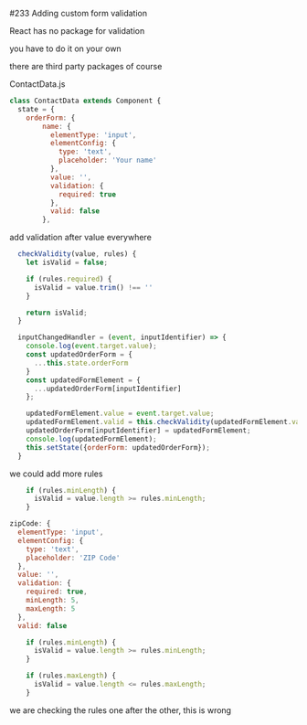 #233 Adding custom form validation

React has no package for validation

you have to do it on your own

there are third party packages of course

ContactData.js

```js
class ContactData extends Component {
  state = {
    orderForm: {
        name: {
          elementType: 'input',
          elementConfig: {
            type: 'text',
            placeholder: 'Your name'
          },
          value: '',
          validation: {
            required: true
          },
          valid: false
        },
```

add validation after value everywhere

```js
  checkValidity(value, rules) {
    let isValid = false;

    if (rules.required) {
      isValid = value.trim() !== ''
    }

    return isValid;
  }
```

```js
  inputChangedHandler = (event, inputIdentifier) => {
    console.log(event.target.value);
    const updatedOrderForm = {
      ...this.state.orderForm
    }
    const updatedFormElement = {
      ...updatedOrderForm[inputIdentifier]
    };

    updatedFormElement.value = event.target.value;
    updatedFormElement.valid = this.checkValidity(updatedFormElement.value, updatedFormElement.validation);
    updatedOrderForm[inputIdentifier] = updatedFormElement;
    console.log(updatedFormElement);
    this.setState({orderForm: updatedOrderForm});
  }
```

we could add more rules

```js
    if (rules.minLength) {
      isValid = value.length >= rules.minLength;
    }
```

```js
zipCode: {
  elementType: 'input',
  elementConfig: {
    type: 'text',
    placeholder: 'ZIP Code'
  },
  value: '',
  validation: {
    required: true,
    minLength: 5,
    maxLength: 5
  },
  valid: false
```

```js
    if (rules.minLength) {
      isValid = value.length >= rules.minLength;
    }

    if (rules.maxLength) {
      isValid = value.length <= rules.maxLength;
    }
```

we are checking the rules one after the other, this is wrong








